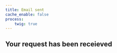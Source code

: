 ```yaml
---
title: Email sent
cache_enable: false
process:
    twig: true
---
```


## Your request has been receieved